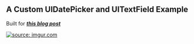 ## A Custom UIDatePicker and UITextField Example
Built for ***[this blog post](https://medium.com/@JustineBethKay/12-weeks-as-an-ios-developer-apprentice-91194f0b012c#.dwo9rpyhe)***

<a href="http://imgur.com/aeESzWN"><img src="http://i.imgur.com/aeESzWN.gif" title="source: imgur.com" /></a>
